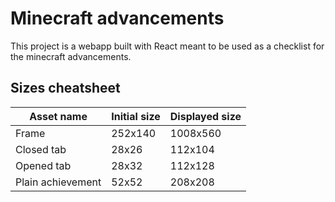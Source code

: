 <h1>Minecraft advancements</h1>
This project is a webapp built with React meant to be used as a checklist for the minecraft advancements.
<h2>Sizes cheatsheet</h2>
<table>
    <thead>
        <th>Asset name</th>
        <th>Initial size</th>
        <th>Displayed size</th>
    </thead>
    <tr>
        <td>Frame</td>
        <td>252x140</td>
        <td>1008x560</td>
    </tr>
    <tr>
        <td>Closed tab</td>
        <td>28x26</td>
        <td>112x104</td>
    </tr>
    <tr>
        <td>Opened tab</td>
        <td>28x32</td>
        <td>112x128</td>
    </tr>
    <tr>
        <td>Plain achievement</td>
        <td>52x52</td>
        <td>208x208</td>
    </tr>
</table>